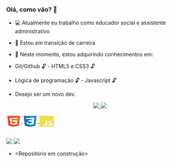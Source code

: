 ### Olá, como vão? 👋

- 💻 Atualmente eu trabalho como educador social e assistente administrativo
- 🤞 Estou em transição de carreira

- 📝 Neste momento, estou adquirindo conhecimentos em:


- Git/Github 🔓    - HTML5 e CSS3 🔓
- Lógica de programação 🔓    - Javascript 🔓

- Desejo ser um novo dev.


<div align="center">
  <a href="https://github.com/cleitonds">
  <img height="150em" src="https://github-readme-stats.vercel.app/api?username=cleitonds&show_icons=true&theme=highcontrast&include_all_commits=true&count_private=true"/>
  <img height="150em" src="https://github-readme-stats.vercel.app/api/top-langs/?username=cleitonds&layout=compact&langs_count=7&theme=highcontrast"/>
</div>
  
  <div style="display: inline_block"><br>
    <img align="center" height="30" width="40" src="https://raw.githubusercontent.com/devicons/devicon/master/icons/html5/html5-original.svg">
    <img align="center" height="30" width="40" src="https://raw.githubusercontent.com/devicons/devicon/master/icons/css3/css3-original.svg">
    <img align="center" height="30" width="40" src="https://raw.githubusercontent.com/devicons/devicon/master/icons/javascript/javascript-plain.svg">
    
    
  </div>
  
  ##
  
  <div> 
    <a href="https://instagram.com/_cleitonds" target="_blank"><img src="https://img.shields.io/badge/-Instagram-%23E4405F?style=for-the-badge&logo=instagram&logoColor=white" target="_blank"></a>
    <a href = "mailto:cleitoonsccp@gmail.com"><img src="https://img.shields.io/badge/Gmail-D14836?style=for-the-badge&logo=gmail&logoColor=white" target="_blank"></a>
    

    
 - <Repositório em construção>
  
   </div>
   

